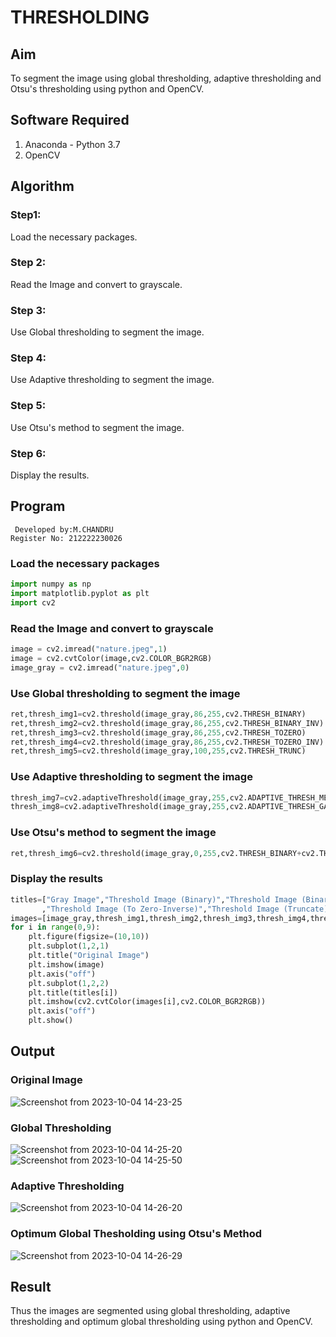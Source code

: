 # THRESHOLDING
## Aim
To segment the image using global thresholding, adaptive thresholding and Otsu's thresholding using python and OpenCV.

## Software Required
1. Anaconda - Python 3.7
2. OpenCV

## Algorithm
### Step1:
Load the necessary packages.
### Step 2:
Read the Image and convert to grayscale.
### Step 3:
Use Global thresholding to segment the image.
### Step 4:
Use Adaptive thresholding to segment the image.
### Step 5:
Use Otsu's method to segment the image.
### Step 6:
Display the results.

## Program
```
 Developed by:M.CHANDRU
Register No: 212222230026
```
### Load the necessary packages
```python
import numpy as np
import matplotlib.pyplot as plt
import cv2
```
### Read the Image and convert to grayscale
```python
image = cv2.imread("nature.jpeg",1)
image = cv2.cvtColor(image,cv2.COLOR_BGR2RGB)
image_gray = cv2.imread("nature.jpeg",0)
```
### Use Global thresholding to segment the image
```python
ret,thresh_img1=cv2.threshold(image_gray,86,255,cv2.THRESH_BINARY)
ret,thresh_img2=cv2.threshold(image_gray,86,255,cv2.THRESH_BINARY_INV)
ret,thresh_img3=cv2.threshold(image_gray,86,255,cv2.THRESH_TOZERO)
ret,thresh_img4=cv2.threshold(image_gray,86,255,cv2.THRESH_TOZERO_INV)
ret,thresh_img5=cv2.threshold(image_gray,100,255,cv2.THRESH_TRUNC)
```
### Use Adaptive thresholding to segment the image
```python
thresh_img7=cv2.adaptiveThreshold(image_gray,255,cv2.ADAPTIVE_THRESH_MEAN_C,cv2.THRESH_BINARY,11,2)
thresh_img8=cv2.adaptiveThreshold(image_gray,255,cv2.ADAPTIVE_THRESH_GAUSSIAN_C,cv2.THRESH_BINARY,11,2)
```
### Use Otsu's method to segment the image
```python
ret,thresh_img6=cv2.threshold(image_gray,0,255,cv2.THRESH_BINARY+cv2.THRESH_OTSU)
```
### Display the results
```python
titles=["Gray Image","Threshold Image (Binary)","Threshold Image (Binary Inverse)","Threshold Image (To Zero)"
       ,"Threshold Image (To Zero-Inverse)","Threshold Image (Truncate)","Otsu","Adaptive Threshold (Mean)","Adaptive Threshold (Gaussian)"]
images=[image_gray,thresh_img1,thresh_img2,thresh_img3,thresh_img4,thresh_img5,thresh_img6,thresh_img7,thresh_img8]
for i in range(0,9):
    plt.figure(figsize=(10,10))
    plt.subplot(1,2,1)
    plt.title("Original Image")
    plt.imshow(image)
    plt.axis("off")
    plt.subplot(1,2,2)
    plt.title(titles[i])
    plt.imshow(cv2.cvtColor(images[i],cv2.COLOR_BGR2RGB))
    plt.axis("off")
    plt.show()
```
## Output

### Original Image
![Screenshot from 2023-10-04 14-23-25](https://github.com/chandrumathiyazhagan/THRESHOLDING/assets/119393023/926785f9-0002-4f06-966b-3f6d2df26adc)

### Global Thresholding
![Screenshot from 2023-10-04 14-25-20](https://github.com/chandrumathiyazhagan/THRESHOLDING/assets/119393023/8645377b-dd6e-4687-811a-1a6790673878)
![Screenshot from 2023-10-04 14-25-50](https://github.com/chandrumathiyazhagan/THRESHOLDING/assets/119393023/ca14ff6f-35b2-4437-91e5-3874cdc5411d)

### Adaptive Thresholding
![Screenshot from 2023-10-04 14-26-20](https://github.com/chandrumathiyazhagan/THRESHOLDING/assets/119393023/ade4ce3c-51c6-4b99-bd91-fdb73421dec5)

### Optimum Global Thesholding using Otsu's Method
![Screenshot from 2023-10-04 14-26-29](https://github.com/chandrumathiyazhagan/THRESHOLDING/assets/119393023/57634cac-9957-42ad-9b51-534119288292)

## Result
Thus the images are segmented using global thresholding, adaptive thresholding and optimum global thresholding using python and OpenCV.

